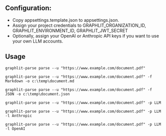 ## Configuration: 
- Copy appsettings.template.json to appsettings.json.
- Assign your project credentials to GRAPHLIT_ORGANIZATION_ID, GRAPHLIT_ENVIRONMENT_ID, GRAPHLIT_JWT_SECRET
- Optionally, assign your OpenAI or Anthropic API keys if you want to use your own LLM accounts.

## Usage

```
graphlit-parse parse --u "https://www.example.com/document.pdf"
```

```
graphlit-parse parse --u "https://www.example.com/document.pdf" -f Markdown -o c:\temp\document.md
```

```
graphlit-parse parse --u "https://www.example.com/document.pdf" -f JSON -o c:\temp\document.json
```

```
graphlit-parse parse --u "https://www.example.com/document.pdf" -p LLM
```

```
graphlit-parse parse --u "https://www.example.com/document.pdf" -p LLM -l Anthropic
```

```
graphlit-parse parse --u "https://www.example.com/document.pdf" -p LLM -l OpenAI
```
